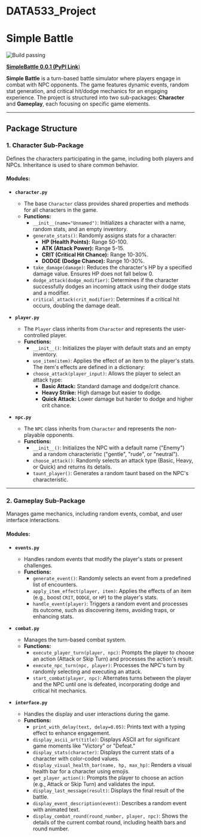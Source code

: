 # DATA533_Project
# Simple Battle
![Build passing](https://app.travis-ci.com/Kunnn12/Step3.svg?token=3ed7hFieSBKRrtV4Xkch&branch=main "Build passing")

[**SimpleBattle 0.0.1 (PyPI Link**)](https://pypi.org/project/SimpleBattle/0.0.1/)

**Simple Battle** is a turn-based battle simulator where players engage in combat with NPC opponents. The game features dynamic events, random stat generation, and critical hit/dodge mechanics for an engaging experience. The project is structured into two sub-packages: **Character** and **Gameplay**, each focusing on specific game elements.

---

## Package Structure

### 1. **Character Sub-Package**
Defines the characters participating in the game, including both players and NPCs. Inheritance is used to share common behavior.

#### Modules:
- **`character.py`**
  - The base `Character` class provides shared properties and methods for all characters in the game.
  - **Functions:**
    - `__init__(name="Unnamed")`: Initializes a character with a name, random stats, and an empty inventory.
    - `generate_stats()`: Randomly assigns stats for a character:
      - **HP (Health Points):** Range 50-100.
      - **ATK (Attack Power):** Range 5-15.
      - **CRIT (Critical Hit Chance):** Range 10-30%.
      - **DODGE (Dodge Chance):** Range 10-30%.
    - `take_damage(damage)`: Reduces the character's HP by a specified damage value. Ensures HP does not fall below 0.
    - `dodge_attack(dodge_modifier)`: Determines if the character successfully dodges an incoming attack using their dodge stats and a modifier.
    - `critical_attack(crit_modifier)`: Determines if a critical hit occurs, doubling the damage dealt.

- **`player.py`**
  - The `Player` class inherits from `Character` and represents the user-controlled player.
  - **Functions:**
    - `__init__()`: Initializes the player with default stats and an empty inventory.
    - `use_item(item)`: Applies the effect of an item to the player's stats. The item's effects are defined in a dictionary:
    - `choose_attack(player_input)`: Allows the player to select an attack type:
      - **Basic Attack:** Standard damage and dodge/crit chance.
      - **Heavy Strike:** High damage but easier to dodge.
      - **Quick Attack:** Lower damage but harder to dodge and higher crit chance.

- **`npc.py`**
  - The `NPC` class inherits from `Character` and represents the non-playable opponents.
  - **Functions:**
    - `__init__()`: Initializes the NPC with a default name ("Enemy") and a random characteristic ("gentle", "rude", or "neutral").
    - `choose_attack()`: Randomly selects an attack type (Basic, Heavy, or Quick) and returns its details.
    - `taunt_player()`: Generates a random taunt based on the NPC's characteristic.

---

### 2. **Gameplay Sub-Package**
Manages game mechanics, including random events, combat, and user interface interactions.

#### Modules:
- **`events.py`**
  - Handles random events that modify the player's stats or present challenges.
  - **Functions:**
    - `generate_event()`: Randomly selects an event from a predefined list of encounters.
    - `apply_item_effect(player, item)`: Applies the effects of an item (e.g., boost `CRIT`, `DODGE`, or `HP`) to the player's stats.
    - `handle_event(player)`: Triggers a random event and processes its outcome, such as discovering items, avoiding traps, or enhancing stats.

- **`combat.py`**
  - Manages the turn-based combat system.
  - **Functions:**
    - `execute_player_turn(player, npc)`: Prompts the player to choose an action (Attack or Skip Turn) and processes the action's result.
    - `execute_npc_turn(npc, player)`: Processes the NPC's turn by randomly selecting and executing an attack.
    - `start_combat(player, npc)`: Alternates turns between the player and the NPC until one is defeated, incorporating dodge and critical hit mechanics.

- **`interface.py`**
  - Handles the display and user interactions during the game.
  - **Functions:**
    - `print_with_delay(text, delay=0.05)`: Prints text with a typing effect to enhance engagement.
    - `display_ascii_art(title)`: Displays ASCII art for significant game moments like "Victory" or "Defeat."
    - `display_stats(character)`: Displays the current stats of a character with color-coded values.
    - `display_visual_health_bar(name, hp, max_hp)`: Renders a visual health bar for a character using emojis.
    - `get_player_action()`: Prompts the player to choose an action (e.g., Attack or Skip Turn) and validates the input.
    - `display_last_message(result)`: Displays the final result of the battle.
    - `display_event_description(event)`: Describes a random event with animated text.
    - `display_combat_round(round_number, player, npc)`: Shows the details of the current combat round, including health bars and round number.
